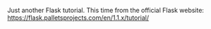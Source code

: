 Just another Flask tutorial. This time from the official Flask website: https://flask.palletsprojects.com/en/1.1.x/tutorial/
